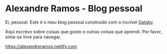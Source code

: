 # Alexandre Ramos - Blog pessoal

Ei, pessoal. Este é o meu blog pessoal construído com o incrível [Gatsby](https://www.gatsbyjs.org/).

Aqui escrevo sobre coisas que gosto e outras coisas que aprendi. Por favor, sinta-se livre para navegar.

https://alexandreramos.netlify.com
